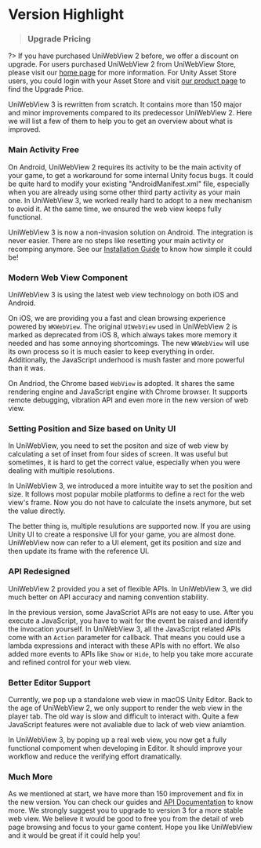 # Version Highlight

> ### Upgrade Pricing
?> If you have purchased UniWebView 2 before, we offer a discount on upgrade. For users purchased 
UniWebView 2 from UniWebView Store, please visit our [home page](https://uniwebview.com/#prices) for more information.
For Unity Asset Store users, you could login with your Asset Store and visit [our product page](https://www.assetstore.unity3d.com/#!/content/92605) 
to find the Upgrade Price.

UniWebView 3 is rewritten from scratch. It contains more than 150 major and minor improvements 
compared to its predecessor UniWebView 2. Here we will list a few of them to help you to 
get an overview about what is improved.

### Main Activity Free

On Android, UniWebView 2 requires its activity to be the main activity of your game, to get a workaround 
for some internal Unity focus bugs. It could be quite hard to modify your existing "AndroidManifest.xml" 
file, especially when you are already using some other third party activity as your main one. In UniWebView 3, 
we worked really hard to adopt to a new mechanism to avoid it. At the same time, we ensured the web view keeps 
fully functional.

UniWebView 3 is now a non-invasion solution on Android. The integration is never easier. There are no steps like 
resetting your main activity or recomping anymore. See our [Installation Guide](/latest/installation) to know how simple it could be!

### Modern Web View Component

UniWebView 3 is using the latest web view technology on both iOS and Android. 

On iOS, we are providing you a fast and clean browsing experience powered by `WKWebView`. 
The original `UIWebView` used in UniWebView 2 is marked as deprecated from iOS 8, which always takes more memory it needed
and has some annoying shortcomings. The new `WKWebView` will use its own process so it is much easier to keep everything 
in order. Additionally, the JavaScript underhood is mush faster and more powerful than it was.

On Andriod, the Chrome based `WebView` is adopted. It shares the same rendering engine and JavaScript engine with Chrome browser. 
It supports remote debugging, vibration API and even more in the new version of web view.

### Setting Position and Size based on Unity UI

In UniWebView, you need to set the positon and size of web view by calculating a set of inset from four sides of screen. 
It was useful but sometimes, it is hard to get the correct value, especially when you were dealing with multiple resolutions.

In UniWebView 3, we introduced a more intuitite way to set the position and size. It follows most popular mobile platforms to 
define a rect for the web view's frame. Now you do not have to calculate the insets anymore, but set the value directly.

The better thing is, multiple resulutions are supported now. If you are using Unity UI to create a responsive UI for your game, 
you are almost done. UniWebView now can refer to a UI element, get its position and size and then update its frame with the 
reference UI.

### API Redesigned

UniWebView 2 provided you a set of flexible APIs. In UniWebView 3, we did much better on API accuracy and naming convention 
stability.

In the previous version, some JavaScriot APIs are not easy to use. After you execute a JavaScript, you have to wait for the event be 
raised and identify the invocation yourself. In UniWebView 3, all the JavaScript related APIs come with an `Action` parameter for 
callback. That means you could use a lambda expressions and interact with these APIs with no effort. We also added more events to APIs like 
`Show` or `Hide`, to help you take more accurate and refined control for your web view.

### Better Editor Support

Currently, we pop up a standalone web view in macOS Unity Editor. Back to the age of UniWebView 2, we only support to render the web view in 
the player tab. The old way is slow and difficult to interact with. Quite a few JavaScript features were not avaliable due to lack of web 
view aniamtion.

In UniWebView 3, by poping up a real web view, you now get a fully functional compoment when developing in Editor. It should improve your workflow and reduce the verifying effort dramatically.

### Much More

As we mentioned at start, we have more than 150 improvement and fix in the new version. You can check our guides and 
[API Documentation](/latest/api/overview) to know more. We strongly suggest you to upgrade to version 3 for a more 
stable web view. We believe it would be good to free you from the detail of web page browsing and focus to your game 
content. Hope you like UniWebView and it would be great if it could help you!
